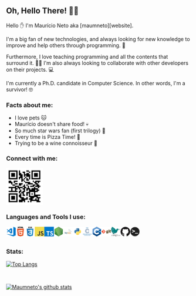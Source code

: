 ## **Oh, Hello There!** 👨‍💻

Hello ✋ I'm Maurício Neto aka [maumneto][website].

I'm a big fan of new technologies, and always looking for new knowledge to improve and help others through programming. 🖖

Furthermore, I love teaching programming and all the contents that surround it. 👨‍🏫
I'm also always looking to collaborate with other developers on their projects. 💻

I'm currently a Ph.D. candidate in Computer Science. In other words,  I'm a survivor! 🤓

### **Facts about me:**
- I love pets 🐱
- Maurício doesn't share food! 💀
- So much star wars fan (first trilogy) 🎥
- Every time is Pizza Time! 🍕
- Trying to be a wine connoisseur 🍷
  
### **Connect with me:**

<!-- [<img align="left" alt="personal site" width="22px" src="https://raw.githubusercontent.com/iconic/open-iconic/master/svg/globe.svg" />][website]
[<img align="left" alt="@maumneto | Twitter" width="22px" src="https://cdn.jsdelivr.net/npm/simple-icons@v3/icons/twitter.svg" />][twitter]
[<img align="left" alt="maumneto | LinkedIn" width="22px" src="https://cdn.jsdelivr.net/npm/simple-icons@v3/icons/linkedin.svg" />][linkedin]
[<img align="left" alt="maumneto | Instagram" width="22px" src="https://cdn.jsdelivr.net/npm/simple-icons@v3/icons/instagram.svg" />][instagram] -->

<!-- <br />
<br /> -->

<!-- **or**
<br /> -->

<img align="center" alt="qrcode linktree" width="100px" src="./QRcodeMauricio.png" />

### **Languages and Tools I use:**

<img align="left" alt="Visual Studio Code" width="26px" src="https://raw.githubusercontent.com/github/explore/80688e429a7d4ef2fca1e82350fe8e3517d3494d/topics/visual-studio-code/visual-studio-code.png" />

<img align="left" alt="HTML5" width="26px" src="https://raw.githubusercontent.com/github/explore/80688e429a7d4ef2fca1e82350fe8e3517d3494d/topics/html/html.png" />

<img align="left" alt="CSS3" width="26px" src="https://raw.githubusercontent.com/github/explore/80688e429a7d4ef2fca1e82350fe8e3517d3494d/topics/css/css.png" />

<img align="left" alt="JavaScript" width="26px" src="https://raw.githubusercontent.com/github/explore/80688e429a7d4ef2fca1e82350fe8e3517d3494d/topics/javascript/javascript.png" />

<img align="left" alt="Typescript" width="26px" src="https://raw.githubusercontent.com/github/explore/80688e429a7d4ef2fca1e82350fe8e3517d3494d/topics/typescript/typescript.png" />

<img align="left" alt="Node.js" width="26px" src="https://raw.githubusercontent.com/github/explore/80688e429a7d4ef2fca1e82350fe8e3517d3494d/topics/nodejs/nodejs.png" />

<img align="left" alt="Python" width="26px" src="https://raw.githubusercontent.com/github/explore/80688e429a7d4ef2fca1e82350fe8e3517d3494d/topics/mysql/mysql.png" />

<img align="left" alt="MySQL" width="26px" src="https://raw.githubusercontent.com/github/explore/80688e429a7d4ef2fca1e82350fe8e3517d3494d/topics/python/python.png" />

<img align="left" alt="Clang" width="26px" src="https://raw.githubusercontent.com/github/explore/80688e429a7d4ef2fca1e82350fe8e3517d3494d/topics/c/c.png" />

<img align="left" alt="CppLang" width="26px" src="https://raw.githubusercontent.com/github/explore/80688e429a7d4ef2fca1e82350fe8e3517d3494d/topics/cpp/cpp.png" />

<img align="left" alt="Git" width="26px" src="https://raw.githubusercontent.com/github/explore/80688e429a7d4ef2fca1e82350fe8e3517d3494d/topics/git/git.png" />

<img align="left" alt="LaTeX" width="26px" src="https://raw.githubusercontent.com/github/explore/80688e429a7d4ef2fca1e82350fe8e3517d3494d/topics/latex/latex.png" />

<img align="left" alt="GitHub" width="26px" src="https://raw.githubusercontent.com/github/explore/78df643247d429f6cc873026c0622819ad797942/topics/github/github.png" />

<img align="left" alt="Terminal" width="26px" src="https://raw.githubusercontent.com/github/explore/80688e429a7d4ef2fca1e82350fe8e3517d3494d/topics/terminal/terminal.png" />

<br />
<br />

### **Stats:** 

[![Top Langs](https://github-readme-stats.vercel.app/api/top-langs/?username=maumneto&hide=makefile&layout=compact)](https://github.com/anuraghazra/github-readme-stats)

<br />

[![Maumneto's github stats](https://github-readme-stats.vercel.app/api?username=maumneto&show_icons=true&theme=dark&show_owner=true)](https://github.com/anuraghazra/github-readme-stats)


<!-- [website]: https://maumneto.github.io/mauriciomoreira/
[twitter]: https://twitter.com/maumneto
[instagram]: https://instagram.com/maumneto
[linkedin]: https://linkedin.com/in/maumneto -->
